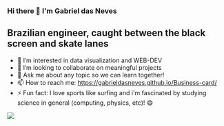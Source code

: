 ### Hi there 👋 I'm Gabriel das Neves

## Brazilian engineer, caught between the black screen and skate lanes

- 🌱 I’m interested in data visualization and WEB-DEV 
- 👯 I’m looking to collaborate on meaningful projects 
- 💬 Ask me about any topic so we can learn together!
- 📫 How to reach me: https://gabrieldasneves.github.io/Business-card/
- ⚡ Fun fact: I love sports like surfing and i'm fascinated by studying science in general (computing, physics, etc)! 😄 

![](https://media.giphy.com/media/NytMLKyiaIh6VH9SPm/giphy.gif)


